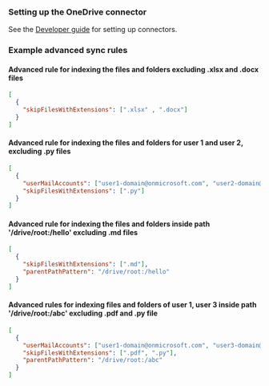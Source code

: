 ### Setting up the OneDrive connector

See the [Developer guide](../../docs/DEVELOPING.md) for setting up connectors.

### Example advanced sync rules

#### Advanced rule for indexing the files and folders excluding .xlsx and .docx files

```json
[
  {
    "skipFilesWithExtensions": [".xlsx" , ".docx"]
  }
]
```

#### Advanced rule for indexing the files and folders for user 1 and user 2, excluding .py files

```json
[
  {
    "userMailAccounts": ["user1-domain@onmicrosoft.com", "user2-domain@onmicrosoft.com"],
    "skipFilesWithExtensions": [".py"]
  }
]
```

#### Advanced rule for indexing the files and folders inside path '/drive/root:/hello' excluding .md files

```json
[
  {
    "skipFilesWithExtensions": [".md"],
    "parentPathPattern": "/drive/root:/hello"
  }
]
```

#### Advanced rules for indexing files and folders of user 1, user 3 inside path '/drive/root:/abc' excluding .pdf and .py file

```json
[
  {
    "userMailAccounts": ["user1-domain@onmicrosoft.com", "user3-domain@onmicrosoft.com"],
    "skipFilesWithExtensions": [".pdf", ".py"],
    "parentPathPattern": "/drive/root:/abc"
  }
]
```
